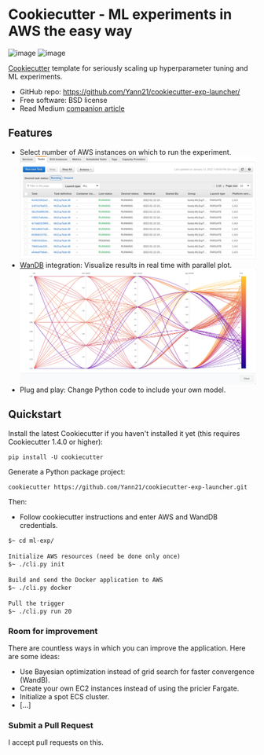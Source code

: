 Cookiecutter - ML experiments in AWS the easy way
=================================================

![image](https://travis-ci.org/audreyfeldroy/cookiecutter-pypackage.svg?branch=master%0A%20:target:%20https://travis-ci.org/github/audreyfeldroy/cookiecutter-pypackage%0A%20:alt:%20Build%20Status)
![image](https://readthedocs.org/projects/cookiecutter-pypackage/badge/?version=latest%0A%20:target:%20https://cookiecutter-pypackage.readthedocs.io/en/latest/?badge=latest%0A%20:alt:%20Documentation%20Status)

[Cookiecutter](https://github.com/cookiecutter/cookiecutter) template for seriously 
scaling up hyperparameter tuning and ML experiments.

-   GitHub repo:
    <https://github.com/Yann21/cookiecutter-exp-launcher/>
-   Free software: BSD license
-   Read Medium [companion article](https://medium.com/@yann.hoffmaaann/using-compute-power-to-iterate-faster-through-ml-experiments-94c72342adaf)

Features
--------

-   Select number of AWS instances on which to run the experiment.
    ![AWS Instances](img/aws_running_instances.png)
-   [WanDB](https://wandb.ai) integration: Visualize results in real time with parallel plot.
    ![WandB Dashboard](img/wandb_experiment_dashboard.png)
-   Plug and play: Change Python code to include your own model.


Quickstart
----------

Install the latest Cookiecutter if you haven't installed it yet (this
requires Cookiecutter 1.4.0 or higher):

    pip install -U cookiecutter

Generate a Python package project:

    cookiecutter https://github.com/Yann21/cookiecutter-exp-launcher.git

Then:

-   Follow cookiecutter instructions and enter AWS and WandDB credentials.
```{r}
$~ cd ml-exp/

Initialize AWS resources (need be done only once)
$~ ./cli.py init

Build and send the Docker application to AWS
$~ ./cli.py docker

Pull the trigger
$~ ./cli.py run 20
```


### Room for improvement
There are countless ways in which you can improve the application. Here are
some ideas:
- Use Bayesian optimization instead of grid search for faster convergence (WandB).
- Create your own EC2 instances instead of using the pricier Fargate.
- Initialize a spot ECS cluster.
- [...]

### Submit a Pull Request

I accept pull requests on this.
